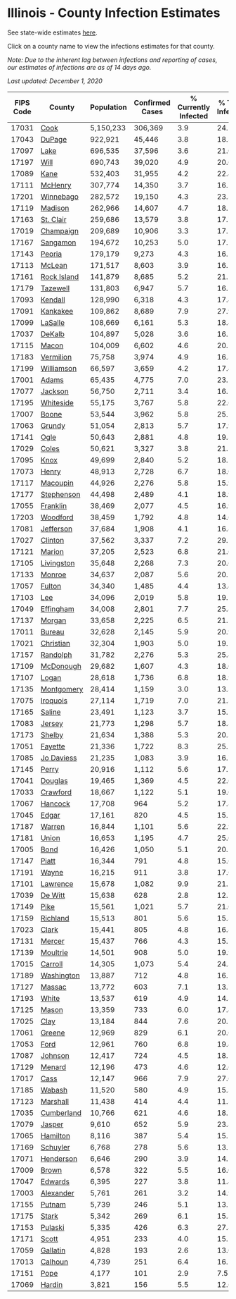 # Illinois - County Infection Estimates

See state-wide estimates [here](/infections/us-il).

Click on a county name to view the infections estimates for that county.

*Note: Due to the inherent lag between infections and reporting of cases, our estimates of infections are as of 14 days ago.*

*Last updated: December 1, 2020*

|   FIPS Code |                     County |   Population |   Confirmed Cases |   % Currently Infected |   % Total Infected |
|-------------|----------------------------|--------------|-------------------|------------------------|--------------------|
|       17031 |               [Cook](cook) |    5,150,233 |           306,369 |                    3.9 |               24.1 |
|       17043 |           [DuPage](dupage) |      922,921 |            45,446 |                    3.8 |               18.3 |
|       17097 |               [Lake](lake) |      696,535 |            37,596 |                    3.6 |               21.0 |
|       17197 |               [Will](will) |      690,743 |            39,020 |                    4.9 |               20.6 |
|       17089 |               [Kane](kane) |      532,403 |            31,955 |                    4.2 |               22.4 |
|       17111 |         [McHenry](mchenry) |      307,774 |            14,350 |                    3.7 |               16.5 |
|       17201 |     [Winnebago](winnebago) |      282,572 |            19,150 |                    4.3 |               23.3 |
|       17119 |         [Madison](madison) |      262,966 |            14,607 |                    4.7 |               18.2 |
|       17163 |     [St. Clair](st.-clair) |      259,686 |            13,579 |                    3.8 |               17.7 |
|       17019 |     [Champaign](champaign) |      209,689 |            10,906 |                    3.3 |               17.2 |
|       17167 |       [Sangamon](sangamon) |      194,672 |            10,253 |                    5.0 |               17.2 |
|       17143 |           [Peoria](peoria) |      179,179 |             9,273 |                    4.3 |               16.5 |
|       17113 |           [McLean](mclean) |      171,517 |             8,603 |                    3.9 |               16.1 |
|       17161 | [Rock Island](rock-island) |      141,879 |             8,685 |                    5.2 |               21.1 |
|       17179 |       [Tazewell](tazewell) |      131,803 |             6,947 |                    5.7 |               16.5 |
|       17093 |         [Kendall](kendall) |      128,990 |             6,318 |                    4.3 |               17.4 |
|       17091 |       [Kankakee](kankakee) |      109,862 |             8,689 |                    7.9 |               27.9 |
|       17099 |         [LaSalle](lasalle) |      108,669 |             6,161 |                    5.3 |               18.4 |
|       17037 |           [DeKalb](dekalb) |      104,897 |             5,028 |                    3.6 |               16.2 |
|       17115 |             [Macon](macon) |      104,009 |             6,602 |                    4.6 |               20.5 |
|       17183 |     [Vermilion](vermilion) |       75,758 |             3,974 |                    4.9 |               16.3 |
|       17199 |   [Williamson](williamson) |       66,597 |             3,659 |                    4.2 |               17.4 |
|       17001 |             [Adams](adams) |       65,435 |             4,775 |                    7.0 |               23.5 |
|       17077 |         [Jackson](jackson) |       56,750 |             2,711 |                    3.4 |               16.5 |
|       17195 |     [Whiteside](whiteside) |       55,175 |             3,767 |                    5.8 |               22.6 |
|       17007 |             [Boone](boone) |       53,544 |             3,962 |                    5.8 |               25.5 |
|       17063 |           [Grundy](grundy) |       51,054 |             2,813 |                    5.7 |               17.9 |
|       17141 |               [Ogle](ogle) |       50,643 |             2,881 |                    4.8 |               19.3 |
|       17029 |             [Coles](coles) |       50,621 |             3,327 |                    3.8 |               21.5 |
|       17095 |               [Knox](knox) |       49,699 |             2,840 |                    5.2 |               18.5 |
|       17073 |             [Henry](henry) |       48,913 |             2,728 |                    6.7 |               18.0 |
|       17117 |       [Macoupin](macoupin) |       44,926 |             2,276 |                    5.8 |               15.9 |
|       17177 |   [Stephenson](stephenson) |       44,498 |             2,489 |                    4.1 |               18.9 |
|       17055 |       [Franklin](franklin) |       38,469 |             2,077 |                    4.5 |               16.9 |
|       17203 |       [Woodford](woodford) |       38,459 |             1,792 |                    4.8 |               14.6 |
|       17081 |     [Jefferson](jefferson) |       37,684 |             1,908 |                    4.1 |               16.8 |
|       17027 |         [Clinton](clinton) |       37,562 |             3,337 |                    7.2 |               29.5 |
|       17121 |           [Marion](marion) |       37,205 |             2,523 |                    6.8 |               21.6 |
|       17105 |   [Livingston](livingston) |       35,648 |             2,268 |                    7.3 |               20.6 |
|       17133 |           [Monroe](monroe) |       34,637 |             2,087 |                    5.6 |               20.2 |
|       17057 |           [Fulton](fulton) |       34,340 |             1,485 |                    4.4 |               13.4 |
|       17103 |                 [Lee](lee) |       34,096 |             2,019 |                    5.8 |               19.1 |
|       17049 |     [Effingham](effingham) |       34,008 |             2,801 |                    7.7 |               25.8 |
|       17137 |           [Morgan](morgan) |       33,658 |             2,225 |                    6.5 |               21.5 |
|       17011 |           [Bureau](bureau) |       32,628 |             2,145 |                    5.9 |               20.9 |
|       17021 |     [Christian](christian) |       32,304 |             1,903 |                    5.0 |               19.1 |
|       17157 |       [Randolph](randolph) |       31,782 |             2,276 |                    5.3 |               25.4 |
|       17109 |     [McDonough](mcdonough) |       29,682 |             1,607 |                    4.3 |               18.0 |
|       17107 |             [Logan](logan) |       28,618 |             1,736 |                    6.8 |               18.9 |
|       17135 |   [Montgomery](montgomery) |       28,414 |             1,159 |                    3.0 |               13.3 |
|       17075 |       [Iroquois](iroquois) |       27,114 |             1,719 |                    7.0 |               21.3 |
|       17165 |           [Saline](saline) |       23,491 |             1,123 |                    3.7 |               15.1 |
|       17083 |           [Jersey](jersey) |       21,773 |             1,298 |                    5.7 |               18.8 |
|       17173 |           [Shelby](shelby) |       21,634 |             1,388 |                    5.3 |               20.3 |
|       17051 |         [Fayette](fayette) |       21,336 |             1,722 |                    8.3 |               25.2 |
|       17085 |   [Jo Daviess](jo-daviess) |       21,235 |             1,083 |                    3.9 |               16.7 |
|       17145 |             [Perry](perry) |       20,916 |             1,112 |                    5.6 |               17.2 |
|       17041 |         [Douglas](douglas) |       19,465 |             1,369 |                    4.5 |               22.6 |
|       17033 |       [Crawford](crawford) |       18,667 |             1,122 |                    5.1 |               19.0 |
|       17067 |         [Hancock](hancock) |       17,708 |               964 |                    5.2 |               17.8 |
|       17045 |             [Edgar](edgar) |       17,161 |               820 |                    4.5 |               15.1 |
|       17187 |           [Warren](warren) |       16,844 |             1,101 |                    5.6 |               22.9 |
|       17181 |             [Union](union) |       16,653 |             1,195 |                    4.7 |               25.0 |
|       17005 |               [Bond](bond) |       16,426 |             1,050 |                    5.1 |               20.2 |
|       17147 |             [Piatt](piatt) |       16,344 |               791 |                    4.8 |               15.6 |
|       17191 |             [Wayne](wayne) |       16,215 |               911 |                    3.8 |               17.6 |
|       17101 |       [Lawrence](lawrence) |       15,678 |             1,082 |                    9.9 |               21.2 |
|       17039 |         [De Witt](de-witt) |       15,638 |               628 |                    2.8 |               12.7 |
|       17149 |               [Pike](pike) |       15,561 |             1,021 |                    5.7 |               21.0 |
|       17159 |       [Richland](richland) |       15,513 |               801 |                    5.6 |               15.3 |
|       17023 |             [Clark](clark) |       15,441 |               805 |                    4.8 |               16.8 |
|       17131 |           [Mercer](mercer) |       15,437 |               766 |                    4.3 |               15.7 |
|       17139 |       [Moultrie](moultrie) |       14,501 |               908 |                    5.0 |               19.9 |
|       17015 |         [Carroll](carroll) |       14,305 |             1,073 |                    5.4 |               24.3 |
|       17189 |   [Washington](washington) |       13,887 |               712 |                    4.8 |               16.1 |
|       17127 |           [Massac](massac) |       13,772 |               603 |                    7.1 |               13.7 |
|       17193 |             [White](white) |       13,537 |               619 |                    4.9 |               14.3 |
|       17125 |             [Mason](mason) |       13,359 |               733 |                    6.0 |               17.4 |
|       17025 |               [Clay](clay) |       13,184 |               844 |                    7.6 |               20.1 |
|       17061 |           [Greene](greene) |       12,969 |               829 |                    6.1 |               20.6 |
|       17053 |               [Ford](ford) |       12,961 |               760 |                    6.8 |               19.4 |
|       17087 |         [Johnson](johnson) |       12,417 |               724 |                    4.5 |               18.5 |
|       17129 |           [Menard](menard) |       12,196 |               473 |                    4.6 |               12.6 |
|       17017 |               [Cass](cass) |       12,147 |               966 |                    7.9 |               27.6 |
|       17185 |           [Wabash](wabash) |       11,520 |               580 |                    4.9 |               15.3 |
|       17123 |       [Marshall](marshall) |       11,438 |               414 |                    4.4 |               11.3 |
|       17035 |   [Cumberland](cumberland) |       10,766 |               621 |                    4.6 |               18.7 |
|       17079 |           [Jasper](jasper) |        9,610 |               652 |                    5.9 |               23.8 |
|       17065 |       [Hamilton](hamilton) |        8,116 |               387 |                    5.4 |               15.5 |
|       17169 |       [Schuyler](schuyler) |        6,768 |               278 |                    5.6 |               13.2 |
|       17071 |     [Henderson](henderson) |        6,646 |               290 |                    3.9 |               14.1 |
|       17009 |             [Brown](brown) |        6,578 |               322 |                    5.5 |               16.0 |
|       17047 |         [Edwards](edwards) |        6,395 |               227 |                    3.8 |               11.4 |
|       17003 |     [Alexander](alexander) |        5,761 |               261 |                    3.2 |               14.9 |
|       17155 |           [Putnam](putnam) |        5,739 |               246 |                    5.1 |               13.7 |
|       17175 |             [Stark](stark) |        5,342 |               269 |                    6.1 |               15.3 |
|       17153 |         [Pulaski](pulaski) |        5,335 |               426 |                    6.3 |               27.8 |
|       17171 |             [Scott](scott) |        4,951 |               233 |                    4.0 |               15.1 |
|       17059 |       [Gallatin](gallatin) |        4,828 |               193 |                    2.6 |               13.0 |
|       17013 |         [Calhoun](calhoun) |        4,739 |               251 |                    6.4 |               16.5 |
|       17151 |               [Pope](pope) |        4,177 |               101 |                    2.9 |                7.5 |
|       17069 |           [Hardin](hardin) |        3,821 |               156 |                    5.5 |               12.6 |